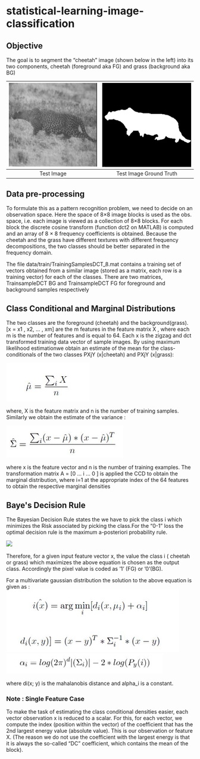 # statistical-learning-image-classification

## Objective
The goal is to segment the “cheetah” image (shown below in the left) into its two components, cheetah (foreground aka FG) and grass
(background aka BG)

| ![](data/test/cheetah.bmp) | ![](data/test/cheetah_mask.bmp) |
|:---:|:---:|
| Test Image | Test Image Ground Truth |

## Data pre-processing

To formulate this as a pattern recognition problem, we need to decide on an observation space. Here
the space of 8×8 image blocks is used as the obs. space, i.e. each image is viewed as a collection of 8×8 blocks.
For each block the discrete cosine transform (function dct2 on MATLAB) is computed and an array of 8 × 8 frequency coefficients is obtained. Because the cheetah and the grass have different textures with different frequency decompositions, the two classes should be better separated in the frequency domain.

The file data/train/TrainingSamplesDCT_8.mat contains a training set of vectors obtained from a similar image (stored as a matrix, each row is a training vector) for each of the classes. There are two matrices, TrainsampleDCT BG and TrainsampleDCT FG for foreground
and background samples respectively

## Class Conditional and Marginal Distributions
The two classes are the foreground (cheetah) and the background(grass). [x = x1 , x2, ... , xm] are the
m features in the feature matrix X , where each m is the number of features and is equal to 64. Each x
is the zigzag and dct transformed training data vector of sample images. By using maximum likelihood
estimationwe obtain an estimate of the mean for the class-conditionals of the two classes PXjY (x|cheetah)
and PXjY (x|grass):

![](readme_images/mu_mle.JPG)

where, X is the feature matrix and n is the number of training samples.
Similarly we obtain the estimate of the variance :

![](readme_images/sigma_mle.JPG)

where x is the feature vector and n is the number of training examples.
The transformation matrix A = [0 ... i ... 0 ] is applied the CCD to obtain the marginal distribution,
where i=1 at the appropriate index of the 64 features to obtain the respective marginal densities
## Baye's Decision Rule

The Bayesian Decision Rule states the we have to pick the class i which minimizes the Risk associated
by picking the class.For the “0-1” loss the optimal decision rule is the maximum a-posteriori probability
rule.

![](https://latex.codecogs.com/gif.latex?\[i(x)^*&space;=&space;\arg\max_i&space;P_{X|Y}&space;(x|i)&space;*&space;P_Y&space;(i)\])

Therefore, for a given input feature vector x, the value the class i ( cheetah or grass) which maximizes the
above equation is chosen as the output class. Accordingly the pixel value is coded as ’1’ (FG) or ’0’(BG).

For a multivariate gaussian distribution the solution to the above equation is given as :
![](readme_images/mahalanobis_mle.JPG)
![](readme_images/alpha_mle.JPG)

where di(x; y) is the mahalanobis distance and alpha_i is a constant.

### Note : Single Feature Case
To make the task of estimating the class conditional densities easier, each vector observation x is reduced to a scalar. 
For this, for each vector, we compute the index (position within the vector) of the coefficient that has the 2nd largest energy value (absolute value). This is our observation or feature X. (The reason we do not use the coefficient with the largest energy is that it is always the so-called “DC” coefficient, which contains the mean of the block).



